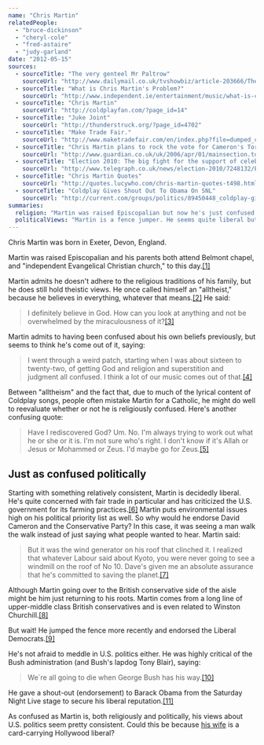 ```yaml
---
name: "Chris Martin"
relatedPeople:
  - "bruce-dickinson"
  - "cheryl-cole"
  - "fred-astaire"
  - "judy-garland"
date: "2012-05-15"
sources:
  - sourceTitle: "The very genteel Mr Paltrow"
    sourceUrl: "http://www.dailymail.co.uk/tvshowbiz/article-203666/The-genteel-Mr-Paltrow.html"
  - sourceTitle: "What is Chris Martin's Problem?"
    sourceUrl: "http://www.independent.ie/entertainment/music/what-is-chris-martins-problem-1418494.html"
  - sourceTitle: "Chris Martin"
    sourceUrl: "http://coldplayfan.com/?page_id=14"
  - sourceTitle: "Juke Joint"
    sourceUrl: "http://thunderstruck.org/?page_id=4702"
  - sourceTitle: "Make Trade Fair."
    sourceUrl: "http://www.maketradefair.com/en/index.php?file=dumped_chris.htm"
  - sourceTitle: "Chris Martin plans to rock the vote for Cameron's Tories"
    sourceUrl: "http://www.guardian.co.uk/uk/2006/apr/01/mainsection.topstories2"
  - sourceTitle: "Election 2010: The big fight for the support of celebrities"
    sourceUrl: "http://www.telegraph.co.uk/news/election-2010/7248132/Election-2010-The-big-fight-for-the-support-of-celebrities.html"
  - sourceTitle: "Chris Martin Quotes"
    sourceUrl: "http://quotes.lucywho.com/chris-martin-quotes-t498.html"
  - sourceTitle: "Coldplay Gives Shout Out To Obama On SNL"
    sourceUrl: "http://current.com/groups/politics/89450448_coldplay-gives-shout-out-to-obama-on-snl.htm"
summaries:
  religion: "Martin was raised Episcopalian but now he's just confused. He even invented a word to describe his religious views--alltheism, because he \"believes in everything.\""
  politicalViews: "Martin is a fence jumper. He seems quite liberal but endorsed the British conservative party in 2006, but then switched to the Liberal Democrats in 2010. He has, however, criticized Bush and given Obama a \"shout out.\""
---
```


Chris Martin was born in Exeter, Devon, England.

Martin was raised Episcopalian and his parents both attend Belmont chapel, and "independent Evangelical Christian church," to this day.<a class="source-citation" href="#http%3A%2F%2Fwww.dailymail.co.uk%2Ftvshowbiz%2Farticle-203666%2FThe-genteel-Mr-Paltrow.html" title="The very genteel Mr Paltrow">[1]</a>

Martin admits he doesn't adhere to the religious traditions of his family, but he does still hold theistic views. He once called himself an "alltheist," because he believes in everything, whatever that means.<a class="source-citation" href="#http%3A%2F%2Fwww.independent.ie%2Fentertainment%2Fmusic%2Fwhat-is-chris-martins-problem-1418494.html" title="What is Chris Martin&apos;s Problem?">[2]</a> He said:

>I definitely believe in God. How can you look at anything and not be overwhelmed by the miraculousness of it?<a class="source-citation" href="#http%3A%2F%2Fcoldplayfan.com%2F%3Fpage_id%3D14" title="Chris Martin">[3]</a>

Martin admits to having been confused about his own beliefs previously, but seems to think he's come out of it, saying:

>I went through a weird patch, starting when I was about sixteen to twenty-two, of getting God and religion and superstition and judgment all confused. I think a lot of our music comes out of that.<a class="source-citation" href="#http%3A%2F%2Fthunderstruck.org%2F%3Fpage_id%3D4702" title="Juke Joint">[4]</a>

Between "alltheism" and the fact that, due to much of the lyrical content of Coldplay songs, people often mistake Martin for a Catholic, he might do well to reevaluate whether or not he is religiously confused. Here's another confusing quote:

>Have I rediscovered God? Um. No. I'm always trying to work out what he or she or it is. I'm not sure who's right. I don't know if it's Allah or Jesus or Mohammed or Zeus. I'd maybe go for Zeus.<a class="source-citation" href="#http%3A%2F%2Fwww.independent.ie%2Fentertainment%2Fmusic%2Fwhat-is-chris-martins-problem-1418494.html" title="What is Chris Martin&apos;s Problem?">[5]</a>

## Just as confused politically

Starting with something relatively consistent, Martin is decidedly liberal. He's quite concerned with fair trade in particular and has criticized the U.S. government for its farming practices.<a class="source-citation" href="#http%3A%2F%2Fwww.maketradefair.com%2Fen%2Findex.php%3Ffile%3Ddumped_chris.htm" title="Make Trade Fair.">[6]</a> Martin puts environmental issues high on his political priority list as well. So why would he endorse David Cameron and the Conservative Party? In this case, it was seeing a man walk the walk instead of just saying what people wanted to hear. Martin said:

>But it was the wind generator on his roof that clinched it. I realized that whatever Labour said about Kyoto, you were never going to see a windmill on the roof of No 10. Dave's given me an absolute assurance that he's committed to saving the planet.<a class="source-citation" href="#http%3A%2F%2Fwww.guardian.co.uk%2Fuk%2F2006%2Fapr%2F01%2Fmainsection.topstories2" title="Chris Martin plans to rock the vote for Cameron&apos;s Tories">[7]</a>

Although Martin going over to the British conservative side of the aisle might be him just returning to his roots. Martin comes from a long line of upper-middle class British conservatives and is even related to Winston Churchill.<a class="source-citation" href="#http%3A%2F%2Fwww.dailymail.co.uk%2Ftvshowbiz%2Farticle-203666%2FThe-genteel-Mr-Paltrow.html" title="The very genteel Mr Paltrow">[8]</a>

But wait! He jumped the fence more recently and endorsed the Liberal Democrats.<a class="source-citation" href="#http%3A%2F%2Fwww.telegraph.co.uk%2Fnews%2Felection-2010%2F7248132%2FElection-2010-The-big-fight-for-the-support-of-celebrities.html" title="Election 2010: The big fight for the support of celebrities">[9]</a>

He's not afraid to meddle in U.S. politics either. He was highly critical of the Bush administration (and Bush's lapdog Tony Blair), saying:

>We`re all going to die when George Bush has his way.<a class="source-citation" href="#http%3A%2F%2Fquotes.lucywho.com%2Fchris-martin-quotes-t498.html" title="Chris Martin Quotes">[10]</a>

He gave a shout-out (endorsement) to Barack Obama from the Saturday Night Live stage to secure his liberal reputation.<a class="source-citation" href="#http%3A%2F%2Fcurrent.com%2Fgroups%2Fpolitics%2F89450448_coldplay-gives-shout-out-to-obama-on-snl.htm" title="Coldplay Gives Shout Out To Obama On SNL">[11]</a>

As confused as Martin is, both religiously and politically, his views about U.S. politics seem pretty consistent. Could this be because [his wife](http://hollowverse.com/gwyneth-paltrow/) is a card-carrying Hollywood liberal?